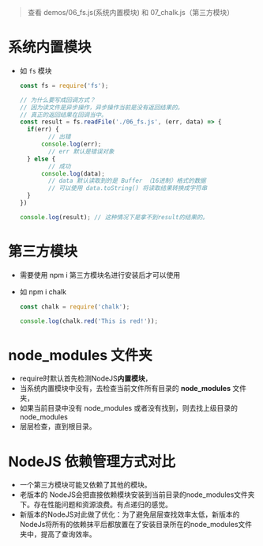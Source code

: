 > 查看 demos/06_fs.js(系统内置模块) 和 07_chalk.js（第三方模块）

# 系统内置模块

- 如 `fs` 模块

  ```js
  const fs = require('fs');
  
  // 为什么要写成回调方式？
  // 因为读文件是异步操作，异步操作当前是没有返回结果的。
  // 真正的返回结果在回调当中。
  const result = fs.readFile('./06_fs.js', (err, data) => {
  	if(err) {
          // 出错
  		console.log(err);
          // err 默认是错误对象
  	} else {
          // 成功
  		console.log(data);
          // data 默认读取到的是 Buffer （16进制）格式的数据
          // 可以使用 data.toString() 将读取结果转换成字符串
  	}
  })
  
  console.log(result); // 这种情况下是拿不到result的结果的。
  ```

  

# 第三方模块

- 需要使用 npm i 第三方模块名进行安装后才可以使用

- 如 npm i chalk 

  ```js
  const chalk = require('chalk');
  
  console.log(chalk.red('This is red!'));
  ```

  

# node_modules 文件夹

- require时默认首先检测NodeJS**内置模块**，
- 当系统内置模块中没有，去检查当前文件所有目录的 **node_modules** 文件夹，
- 如果当前目录中没有 node_modules 或者没有找到，则去找上级目录的 node_modules
- 层层检查，直到根目录。

# NodeJS 依赖管理方式对比

- 一个第三方模块可能又依赖了其他的模块。
- 老版本的 NodeJS会把直接依赖模块安装到当前目录的node_modules文件夹下。存在性能问题和资源浪费。有点递归的感觉。
- 新版本的NodeJS对此做了优化：为了避免层层查找效率太低，新版本的NodeJs将所有的依赖抹平后都放置在了安装目录所在的node_modules文件夹中，提高了查询效率。